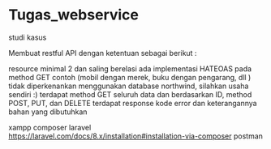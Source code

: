 # Tugas_webservice

studi kasus

Membuat restful API dengan ketentuan sebagai berikut :

resource minimal 2 dan saling berelasi ada implementasi HATEOAS pada method GET contoh (mobil dengan merek, buku dengan pengarang, dll )
tidak diperkenankan menggunakan database northwind, silahkan usaha sendiri :)
terdapat method GET seluruh data dan berdasarkan ID, method POST, PUT, dan DELETE
terdapat response kode error dan keterangannya
bahan yang dibutuhkan

xampp
composer
laravel https://laravel.com/docs/8.x/installation#installation-via-composer
postman
